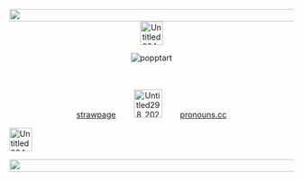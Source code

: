 <p align="center"> <img width="2048" height="22" alt="Untitled274_20250715042633" src="https://github.com/user-attachments/assets/21b6d980-b39b-4ca1-bbb5-f08c85296775" />

<img width="40" height="42" alt="Untitled284_20250711193810" src="https://github.com/user-attachments/assets/f928cadb-6878-43fc-881e-50804ce565d2" />

<p align="center"> <img src="https://komarev.com/ghpvc/?username=popptart&label=　　　　｡＞◡＜｡　　　　&color=ffe0ea&style=flat" alt="popptart" /> 

　<p align="center"> [strawpage](https://popptart.straw.page/) 　　<img width="50" height="50" alt="Untitled298_20250715145413" src="https://github.com/user-attachments/assets/4ad6ebc0-ee6f-49ee-9499-9a167d09f4af" /> 　　[pronouns.cc](https://en.pronouns.page/@popptart)
 
<img width="40" height="42" alt="Untitled284_20250711193810" src="https://github.com/user-attachments/assets/f928cadb-6878-43fc-881e-50804ce565d2" />

<p align="center"> <img width="2048" height="22" alt="Untitled274_20250715042633" src="https://github.com/user-attachments/assets/21b6d980-b39b-4ca1-bbb5-f08c85296775" />
